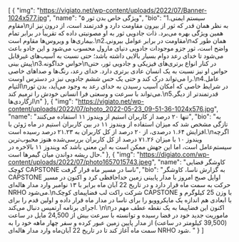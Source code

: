 [
  {
    "img": "https://vigiato.net/wp-content/uploads/2022/07/Banner-1024x577.jpg",
    "name": "۵ ویژگی خاص بدن ثور",
    "bio": "1.سیستم ایمنی مقاوم\nبه نظر همان قدر که ثور از بیرون مقاومت دارد و قدرتمند است، از درون نیز از همین ویژگی بهره می‌برد. ذات جادویی ثور به او مصونیتی داده که تقریباً در برابر تمام بیماری‌ها و ویروس‌ها مقاوم است.\n2.مقاومت در برابر عوامل بیرونی\nهمان طور که واضح است، ثور جزو موجودات جادویی دنیای مارول محسوب می‌شود و این جادو باعث می‌شود تا خدای رعد دوام بسیار بالایی داشته باشد؛ حتی نسبت به آسیب‌های غیرقابل پیش بینی\n3.حواس خداگونه\nدر کنار انواع برتری‌های فیزیکی و جادویی ثور، حتی حواس او نیز نسبت به یک انسان عادی برتری دارد. خدای رعد، رنگ‌ها و صداهای خاصی را می‌تواند درک کند و حتی یک حس ششم جادویی نیز در دسترس اوست.\n4.عامل التیام\nدر شرایط خاصی که امکان آسیب رسیدن به خدای رعد به وجود می‌آید، بدن ثور می‌تواند با سرعت و وسعتی فرا انسانی خودش را ترمیم کند.\n5.قدرتمندتر از دیگر ازگاردی‌ها\n"
  },
  {
    "img": "https://vigiato.net/wp-content/uploads/2022/07/photo_2022-05-23_09-51-36-1024x576.jpg",
    "name": "تنها ۲۰ درصد از کاربران استیم از ویندوز ۱۱ استفاده می‌کنند",
    "bio": "به تازگی مشخص شد که میزان استفاده از ویندوز ۱۱ در بین کاربران استیم در ماه ژوئن با افزایش ۱.۶۴ درصدی، از ۲۰ درصد از کل کاربران به ۲۱.۲۳ درصد رسیده است.\nاگرچه ویندوز ۱۰ با میزان ۷۱.۲۶ درصد از کل کاربران بررسی‌شده هنوز محبوب‌ترین سیستم‌عامل است، اما این جهش ممکن است به این معنی باشد که ویندوز ۱۱ بالاخره در حال ریشه دواندن میان گیمرها است."
  },
  {
    "img": "https://digiato.com/wp-content/uploads/2022/07/photo1657015743.jpeg",
    "name": "کاوشگر فضایی کوچک CAPSTONE ناسا در مسیر ماه قرار گرفت",
    "bio": "به گزارش ناسا، کاوشگر CAPSTONE اوایل صبح امروز با مدار پایینی زمین خداحافظی کرد و اکنون در مسیر حرکت به سمت ماه قرار دارد و در تاریخ 22 آبان ماه برابر با ۱۳ نوامبر وارد مدار هاله‌ای NRHO می‌شود.\nشرکت راکت لب فضاپیمای کوچک CAPSTONE با وزن 25 کیلوگرم و با ابعادی هم اندازه یک مایکروویو را برای ناسا در مدار ماه قرار داده و اولین قدم را برای اجرای برنامه آرتمیس دنبال می‌کند. \n\nاکنون این فضاپیما به یک نقطه عطف مهم در ماموریت جدید خود در فضا رسیده و توانسته با سرعت بیش از 24,500 مایل در ساعت (39,500 کیلومتر در ساعت) از مدار پایین زمین عبور کرده و سفر چهار ماهه خود را به سمت ماه آغاز کند تا در تاریخ 22 آبان‌ماه وارد مدار هاله‌ای NRHO شود. "
  }
]
